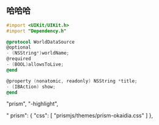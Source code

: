 ## 哈哈哈

```objectivec
#import <UIKit/UIKit.h>
#import "Dependency.h"

@protocol WorldDataSource
@optional
- (NSString*)worldName;
@required
- (BOOL)allowsToLive;
@end

@property (nonatomic, readonly) NSString *title;
- (IBAction) show;
@end

```

"prism",
"-highlight",

"
prism": {
"css": [
"prismjs/themes/prism-okaidia.css"
]
},
